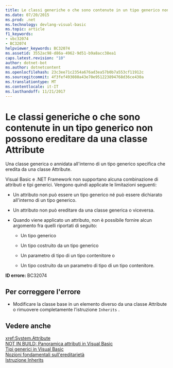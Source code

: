 ```yaml
---
title: Le classi generiche o che sono contenute in un tipo generico non possono ereditare da una classe Attribute
ms.date: 07/20/2015
ms.prod: .net
ms.technology: devlang-visual-basic
ms.topic: article
f1_keywords:
- vbc32074
- BC32074
helpviewer_keywords: BC32074
ms.assetid: 3552ac98-d86a-4962-9d51-b9a8acc38ea1
caps.latest.revision: "10"
author: dotnet-bot
ms.author: dotnetcontent
ms.openlocfilehash: 23c3ee71c2354a676ad3ea57b0b7a553cf11912c
ms.sourcegitcommit: 4f3fef493080a43e70e951223894768d36ce430a
ms.translationtype: MT
ms.contentlocale: it-IT
ms.lasthandoff: 11/21/2017
---
```

# <a name="classes-that-are-generic-or-contained-in-a-generic-type-cannot-inherit-from-an-attribute-class"></a>Le classi generiche o che sono contenute in un tipo generico non possono ereditare da una classe Attribute
Una classe generica o annidata all'interno di un tipo generico specifica che eredita da una classe Attribute.  
  
 Visual Basic e .NET Framework non supportano alcuna combinazione di attributi e tipi generici. Vengono quindi applicate le limitazioni seguenti:  
  
-   Un attributo non può essere un tipo generico né può essere dichiarato all'interno di un tipo generico.  
  
-   Un attributo non può ereditare da una classe generica o viceversa.  
  
-   Quando viene applicato un attributo, non è possibile fornire alcun argomento fra quelli riportati di seguito:  
  
    -   Un tipo generico  
  
    -   Un tipo costruito da un tipo generico  
  
    -   Un parametro di tipo di un tipo contenitore o  
  
    -   Un tipo costruito da un parametro di tipo di un tipo contenitore.  
  
 **ID errore:** BC32074  
  
## <a name="to-correct-this-error"></a>Per correggere l'errore  
  
-   Modificare la classe base in un elemento diverso da una classe Attribute o rimuovere completamente l'istruzione `Inherits` .  
  
## <a name="see-also"></a>Vedere anche  
 <xref:System.Attribute>  
 [NOT IN BUILD: Panoramica attributi in Visual Basic](http://msdn.microsoft.com/en-us/0d0cff64-892d-4f57-83bd-bef388553d4f)  
 [Tipi generici in Visual Basic](../../visual-basic/programming-guide/language-features/data-types/generic-types.md)  
 [Nozioni fondamentali sull'ereditarietà](../../visual-basic/programming-guide/language-features/objects-and-classes/inheritance-basics.md)  
 [Istruzione Inherits](../../visual-basic/language-reference/statements/inherits-statement.md)
